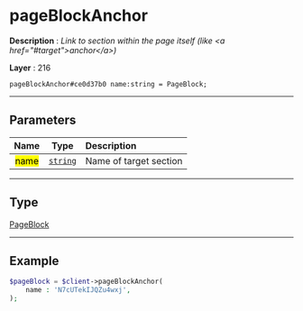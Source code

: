 # pageBlockAnchor

**Description** : *Link to section within the page itself \(like &lt;a href=&quot;\#target&quot;&gt;anchor&lt;/a&gt;\)*

**Layer** : 216

```tl
pageBlockAnchor#ce0d37b0 name:string = PageBlock;
```

---

## Parameters

| Name | Type | Description |
| :---: | :---: | :--- |
| <mark>name</mark> | [`string`](type/string) | Name of target section |

---

## Type

[PageBlock](type/PageBlock)

---

## Example

```php
$pageBlock = $client->pageBlockAnchor(
	name : 'N7cUTekIJQZu4wxj',
);
```